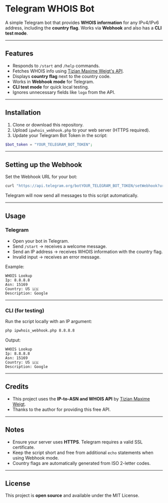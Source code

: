 # Telegram WHOIS Bot

A simple Telegram bot that provides **WHOIS information** for any IPv4/IPv6 address, including the **country flag**. Works via **Webhook** and also has a **CLI test mode**.

---

## Features

* Responds to `/start` and `/help` commands.
* Fetches WHOIS info using [Tizian Maxime Weigt's API](https://github.com/Tizian-Maxime-Weigt/IP-to-ASN-and-Whois-API).
* Displays **country flag** next to the country code.
* Works in **Webhook mode** for Telegram.
* **CLI test mode** for quick local testing.
* Ignores unnecessary fields like `logo` from the API.

---

## Installation

1. Clone or download this repository.
2. Upload `ipwhois_webhook.php` to your web server (HTTPS required).
3. Update your Telegram Bot Token in the script:

```php
$bot_token = "YOUR_TELEGRAM_BOT_TOKEN";
```

---

## Setting up the Webhook

Set the Webhook URL for your bot:

```bash
curl "https://api.telegram.org/botYOUR_TELEGRAM_BOT_TOKEN/setWebhook?url=https://yourdomain.com/ipwhois_webhook.php"
```

Telegram will now send all messages to this script automatically.

---

## Usage

### Telegram

* Open your bot in Telegram.
* Send `/start` → receives a welcome message.
* Send an IP address → receives WHOIS information with the country flag.
* Invalid input → receives an error message.

Example:

```
WHOIS Lookup
Ip: 8.8.8.8
Asn: 15169
Country: US 🇺🇸
Description: Google
```

---

### CLI (for testing)

Run the script locally with an IP argument:

```bash
php ipwhois_webhook.php 8.8.8.8
```

Output:

```
WHOIS Lookup
Ip: 8.8.8.8
Asn: 15169
Country: US 🇺🇸
Description: Google
```

---

## Credits

* This project uses the **IP-to-ASN and WHOIS API** by [Tizian Maxime Weigt](https://github.com/Tizian-Maxime-Weigt/IP-to-ASN-and-Whois-API).
* Thanks to the author for providing this free API.

---

## Notes

* Ensure your server uses **HTTPS**. Telegram requires a valid SSL certificate.
* Keep the script short and free from additional `echo` statements when using Webhook mode.
* Country flags are automatically generated from ISO 2-letter codes.

---

## License

This project is **open source** and available under the MIT License.
